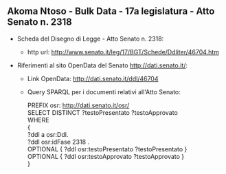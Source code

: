 ## Akoma Ntoso - Bulk Data - 17a legislatura - Atto Senato n. 2318 ##

* Scheda del Disegno di Legge - Atto Senato n. 2318:
	* http url: http://www.senato.it/leg/17/BGT/Schede/Ddliter/46704.htm

* Riferimenti al sito OpenData del Senato http://dati.senato.it/:
	* Link OpenData: http://dati.senato.it/ddl/46704
	* Query SPARQL per i documenti relativi all'Atto Senato:

        PREFIX osr: <http://dati.senato.it/osr/>  
		SELECT DISTINCT ?testoPresentato ?testoApprovato  
		WHERE  
		{  
		    ?ddl a osr:Ddl.  
		    ?ddl osr:idFase 2318 .  
		    OPTIONAL { ?ddl osr:testoPresentato ?testoPresentato }  
		    OPTIONAL { ?ddl osr:testoApprovato ?testoApprovato }  
		}
		